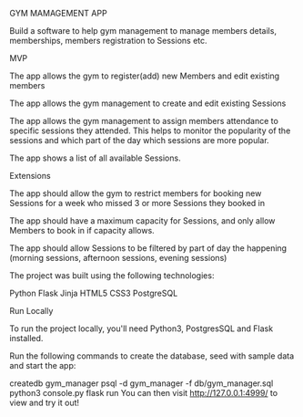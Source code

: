 
GYM MAMAGEMENT APP 

Build a software to help gym management to manage members details, memberships, members registration to Sessions etc.

MVP

The app allows the gym to register(add) new Members and edit existing members

The app allows the gym management to create and edit existing Sessions

The app allows the gym management to assign members attendance to specific sessions they attended. This helps to monitor the popularity of the sessions and which part of the day which sessions are more popular.

The app shows a list of all available Sessions.

Extensions

The app should allow the gym to restrict members for booking new Sessions for a week who missed 3 or more Sessions they booked in

The app should have a maximum capacity for Sessions, and only allow Members to book in if capacity allows.

The app should allow Sessions to be filtered by part of day the happening (morning sessions, afternoon sessions, evening sessions) 


The project was built using the following technologies:

Python
Flask
Jinja
HTML5
CSS3
PostgreSQL


Run Locally

To run the project locally, you'll need Python3, PostgresSQL and Flask installed.

Run the following commands to create the database, seed with sample data and start the app:

createdb gym_manager
psql -d gym_manager -f db/gym_manager.sql
python3 console.py
flask run
You can then visit http://127.0.0.1:4999/ to view and try it out!


